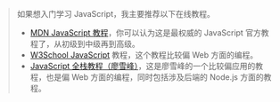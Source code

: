 > 如果想入门学习 JavaScript，我主要推荐以下在线教程。
 > - [MDN JavaScript 教程](https://developer.mozilla.org/zh-CN/docs/Web/JavaScript)，你可以认为这是最权威的 JavaScript 官方教程了，从初级到中级再到高级。
 > - [W3School JavaScript](https://www.w3school.com.cn/js/index.asp) 教程，这个教程比较偏 Web 方面的编程。
 > - [JavaScript 全栈教程（廖雪峰）](https://www.liaoxuefeng.com/wiki/1022910821149312)，这是廖雪峰的一个比较偏应用的教程，也是偏 Web 方面的编程，同时包括涉及后端的 Node.js 方面的教程。